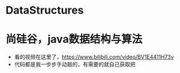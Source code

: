 # DataStructures
# 尚硅谷，java数据结构与算法
- 看的视频在这里了，https://www.bilibili.com/video/BV1E4411H73v
- 代码都是我一步步手动敲的，有需要的就自己获取把
